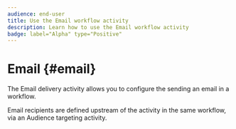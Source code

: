 ```yaml
---
audience: end-user
title: Use the Email workflow activity
description: Learn how to use the Email workflow activity
badge: label="Alpha" type="Positive"
---
```


# Email {#email}

<!--
description, which use case you can perform (common other activities that you can link before of after the activity)

how to add and configure the activity

example of a configured activity within a workflow

-->


The Email delivery activity allows you to configure the sending an email in a workflow. 

<!-- Scheduled emails available?

This can be a single send email and sent just once, or it can be a recurring email.
* Single send emails are standard emails, sent once.
* Recurring emails allow you to send the same email multiple times to different targets over a defined period. You can aggregate the deliveries per period in order to get reports that correspond to your needs.

When linked to a scheduler, you can define recurring emails.-->

Email recipients are defined upstream of the activity in the same workflow, via an Audience targeting activity.

<!--The message preparation is triggered according to the workflow execution parameters. From the message dashboard, you can select whether to request or not a manual confirmation to send the message (required by default). You can start the workflow manually or place a scheduler activity in the workflow to automate execution.-->
